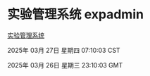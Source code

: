 # 实验管理系统 expadmin
[实验管理系统](http://219.139.199.148:56808/expadmin-782313d2-e1b1-4ea7-932e-3a55e6a1a4d0/)

2025年 03月 27日 星期四 07:10:03 CST

2025年 03月 26日 星期三 23:10:03 GMT
